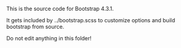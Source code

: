 This is the source code for Bootstrap 4.3.1.

It gets included by ../bootstrap.scss to customize options and build bootstrap from source.

Do not edit anything in this folder!
